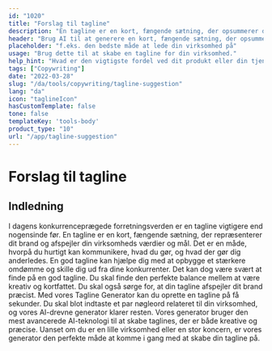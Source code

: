 ```yaml
---
id: "1020"
title: "Forslag til tagline"
description: "En tagline er en kort, fængende sætning, der opsummerer den vigtigste fordel ved et produkt eller en tjenesteydelse. Den bruges ofte i reklame og markedsføring, og den skal kunne indfange virksomhedens essens med få ord."
header: "Brug AI til at generere en kort, fængende sætning, der opsummerer den vigtigste fordel ved dit produkt eller din tjeneste."
placeholder: "f.eks. den bedste måde at lede din virksomhed på"
usage: "Brug dette til at skabe en tagline for din virksomhed."
help_hint: "Hvad er den vigtigste fordel ved dit produkt eller din tjeneste? Skriv det ned, så laver vi det om til en tagline."
tags: ["Copywriting"]
date: "2022-03-28"
slug: "/da/tools/copywriting/tagline-suggestion"
lang: "da"
icon: "taglineIcon"
hasCustomTemplate: false
tone: false
templateKey: 'tools-body'
product_type: "10"
url: "/app/tagline-suggestion"
---
```


# Forslag til tagline

## Indledning

I dagens konkurrenceprægede forretningsverden er en tagline vigtigere end nogensinde før. En tagline er en kort, fængende sætning, der repræsenterer dit brand og afspejler din virksomheds værdier og mål. Det er en måde, hvorpå du hurtigt kan kommunikere, hvad du gør, og hvad der gør dig anderledes. En god tagline kan hjælpe dig med at opbygge et stærkere omdømme og skille dig ud fra dine konkurrenter. Det kan dog være svært at finde på en god tagline. Du skal finde den perfekte balance mellem at være kreativ og kortfattet. Du skal også sørge for, at din tagline afspejler dit brand præcist. Med vores Tagline Generator kan du oprette en tagline på få sekunder. Du skal blot indtaste et par nøgleord relateret til din virksomhed, og vores AI-drevne generator klarer resten. Vores generator bruger den mest avancerede AI-teknologi til at skabe taglines, der er både kreative og præcise. Uanset om du er en lille virksomhed eller en stor koncern, er vores generator den perfekte måde at komme i gang med at skabe din tagline på.

